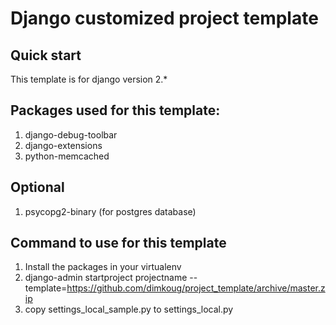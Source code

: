 Django customized project template
=================================

Quick start
-----------
This template is for django version 2.*


Packages used for this template:
-------------------------------
1. django-debug-toolbar
2. django-extensions
3. python-memcached

Optional
---------
1. psycopg2-binary (for postgres database)


Command to use for this template
--------------------------------
1. Install the packages in your virtualenv
2. django-admin startproject projectname --template=https://github.com/dimkoug/project_template/archive/master.zip
3. copy settings_local_sample.py to settings_local.py
